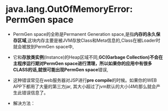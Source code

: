 # java.lang.OutOfMemoryError: PermGen space

* PermGen space的全称是Permanent Generation space,是指**内存的永久保存区域**,这块内存主要是被JVM存放Class和Meta信息的,Class在被Loader时就会被放到PermGen space中, 

* 它和**存放类实例**(Instance)的Heap区域不同,**GC(Garbage Collection)**不会在主程序运行期对PermGen space进行清理，所以如果你的应用中有很多CLASS的话,就很可能出现**PermGen space**错误, 

* 这种错误常见在web服务器对JSP进行**pre compile**的时候。如果你的WEB APP下都用了大量的第三方jar, 其大小超过了jvm默认的大小(4M)那么就会产生此错误信息了。 

* 解决方法： 